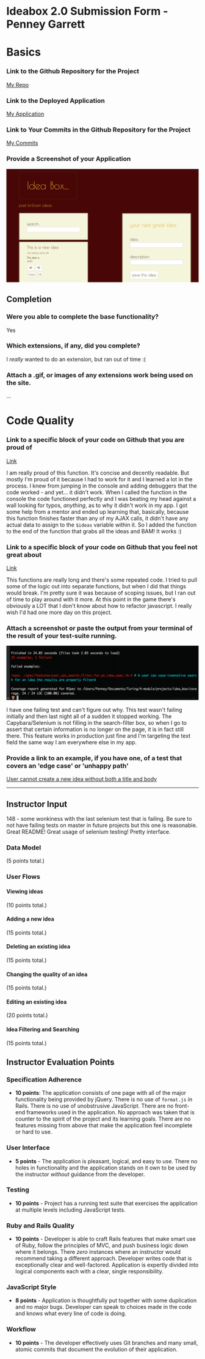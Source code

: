 # Ideabox 2.0 Submission Form - Penney Garrett

# Basics

### Link to the Github Repository for the Project
[My Repo](https://github.com/PenneyGadget/idea_box)

### Link to the Deployed Application
[My Application](https://box-of-ideas.herokuapp.com/)

### Link to Your Commits in the Github Repository for the Project
[My Commits](https://github.com/PenneyGadget/idea_box/commits/master)

### Provide a Screenshot of your Application
![ideabox](images/idea-box-screenshot-penney.png)

## Completion

### Were you able to complete the base functionality?

Yes

### Which extensions, if any, did you complete?

I _really_ wanted to do an extension, but ran out of time :(

### Attach a .gif, or images of any extensions work being used on the site.

...

# Code Quality

### Link to a specific block of your code on Github that you are proud of

[Link](https://github.com/PenneyGadget/idea_box/blob/master/app/assets/javascripts/search_filter.js)

I am really proud of this function. It's concise and decently readable. But mostly I'm proud of it because I had to
work for it and I learned a lot in the process. I knew from jumping in the console and adding debuggers that the code worked - and yet... it didn't work. When I called the function in the console the code functioned perfectly and I was beating my head against a wall looking for typos, _anything_, as to why it didn't work in my app. I got some help from a mentor and ended up learning that, basically, because this function finishes faster than any of my AJAX calls, it didn't have any actual data to assign to the <code>$ideas</code> variable within it. So I added the function to the end of the function that grabs all the
ideas and BAM! It works :)

### Link to a specific block of your code on Github that you feel not great about

[Link](https://github.com/PenneyGadget/idea_box/blob/master/app/assets/javascripts/edit_idea.js)

This functions are really long and there's some repeated code. I tried to pull some of the logic out into separate functions,
but when I did that things would break. I'm pretty sure it was because of scoping issues, but I ran out of time to play
around with it more. At this point in the game there's obviously a LOT that I don't know about how to refactor javascript.
I really wish I'd had one more day on this project.

### Attach a screenshot or paste the output from your terminal of the result of your test-suite running.

![test suite](images/test-coverage-screenshot-penney.png)

I have one failing test and can't figure out why. This test wasn't failing initially and then last night all of a sudden it stopped working. The Capybara/Selenium is not filling in the search-filter box, so when I go to assert that certain information is no longer on the page, it is in fact still there. This feature works in production just fine and I'm targeting the text field the same way I am everywhere else in my app.

### Provide a link to an example, if you have one, of a test that covers an 'edge case' or 'unhappy path'

[User cannot create a new idea without both a title and body ](https://github.com/PenneyGadget/idea_box/blob/master/spec/models/idea_spec.rb#L16-L29)

----

## Instructor Input

148 - some wonkiness with the last selenium test that is failing. Be sure to not have failing tests on master in future projects but this one is reasonable. Great README! Great usage of selenium testing! Pretty interface.

### Data Model

(5 points total.)

### User Flows

#### Viewing ideas

(10 points total.)

#### Adding a new idea

(15 points total.)


#### Deleting an existing idea

(15 points total.)

#### Changing the quality of an idea

(15 points total.)


#### Editing an existing idea

(20 points total.)

#### Idea Filtering and Searching

(15 points total.)

## Instructor Evaluation Points

### Specification Adherence

* **10 points**: The application consists of one page with all of the major functionality being provided by jQuery. There is no use of `format.js` in Rails. There is no use of unobstrusive JavaScript. There are no front-end frameworks used in the application. No approach was taken that is counter to the spirit of the project and its learning goals. There are no features missing from above that make the application feel incomplete or hard to use.

### User Interface

* **5 points** - The application is pleasant, logical, and easy to use. There no holes in functionality and the application stands on it own to be used by the instructor _without_ guidance from the developer.

### Testing

* **10 points** - Project has a running test suite that exercises the application at multiple levels including JavaScript tests.

### Ruby and Rails Quality

* **10 points** - Developer is able to craft Rails features that make smart use of Ruby, follow the principles of MVC, and push business logic down where it belongs. There _zero_ instances where an instructor would recommend taking a different approach. Developer writes code that is exceptionally clear and well-factored. Application is expertly divided into logical components each with a clear, single responsibility.

### JavaScript Style

* **8 points** - Application is thoughtfully put together with some duplication and no major bugs. Developer can speak to choices made in the code and knows what every line of code is doing.

### Workflow

* **10 points** - The developer effectively uses Git branches and many small, atomic commits that document the evolution of their application.
